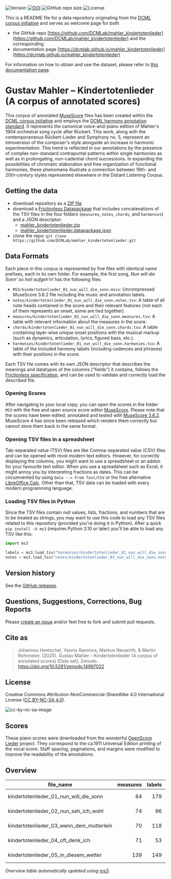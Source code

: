 ![Version](https://img.shields.io/github/v/release/DCMLab/mahler_kindertotenlieder?display_name=tag)
[![DOI](https://zenodo.org/badge/465759388.svg)](https://doi.org/10.5281/zenodo.14997022)
![GitHub repo size](https://img.shields.io/github/repo-size/DCMLab/mahler_kindertotenlieder)
![License](https://img.shields.io/badge/license-CC%20BY--NC--SA%204.0-9cf)


This is a README file for a data repository originating from the [DCML corpus initiative](https://github.com/DCMLab/dcml_corpora)
and serves as welcome page for both 

* the GitHub repo [https://github.com/DCMLab/mahler_kindertotenlieder](https://github.com/DCMLab/mahler_kindertotenlieder) and the corresponding
* documentation page [https://dcmlab.github.io/mahler_kindertotenlieder](https://dcmlab.github.io/mahler_kindertotenlieder)

For information on how to obtain and use the dataset, please refer to [this documentation page](https://dcmlab.github.io/mahler_kindertotenlieder/introduction).

# Gustav Mahler – Kindertotenlieder (A corpus of annotated scores)

This corpus of annotated [MuseScore](https://musescore.org) files has been created within
the [DCML corpus initiative](https://github.com/DCMLab/dcml_corpora) and employs
the [DCML harmony annotation standard](https://github.com/DCMLab/standards).
It represents the canonical voice-and-piano edition of Mahler's 1904 orchestral song cycle after Rückert. This work,
along with the contemporaneous Rückert-Lieder and Symphony no. 5, represent an introversion of the composer's style
alongside an increase in harmonic experimentation. This trend is reflected in our annotations by the presence of complex
non-standard contrapuntal patterns within single harmonies as well as in prolongating, non-cadential chord successions.
In expanding the possibilities of chromatic elaboration and free organization of functional harmonies, these phenomena
illustrate a connection between 19th- and 20th-century styles represented elsewhere in the Distant Listening Corpus.

## Getting the data

* download repository as a [ZIP file](https://github.com/DCMLab/mahler_kindertotenlieder/archive/main.zip)
* download a [Frictionless Datapackage](https://specs.frictionlessdata.io/data-package/) that includes concatenations
  of the TSV files in the four folders (`measures`, `notes`, `chords`, and `harmonies`) and a JSON descriptor:
  * [mahler_kindertotenlieder.zip](https://github.com/DCMLab/mahler_kindertotenlieder/releases/latest/download/mahler_kindertotenlieder.zip)
  * [mahler_kindertotenlieder.datapackage.json](https://github.com/DCMLab/mahler_kindertotenlieder/releases/latest/download/mahler_kindertotenlieder.datapackage.json)
* clone the repo: `git clone https://github.com/DCMLab/mahler_kindertotenlieder.git` 


## Data Formats

Each piece in this corpus is represented by five files with identical name prefixes, each in its own folder. 
For example, the first song, *Nun will die Sonn’ so hell aufgeh’n!* has the following files:

* `MS3/kindertotenlieder_01_nun_will_die_sonn.mscx`: Uncompressed MuseScore 3.6.2 file including the music and annotation labels.
* `notes/kindertotenlieder_01_nun_will_die_sonn.notes.tsv`: A table of all note heads contained in the score and their relevant features (not each of them represents an onset, some are tied together)
* `measures/kindertotenlieder_01_nun_will_die_sonn.measures.tsv`: A table with relevant information about the measures in the score.
* `chords/kindertotenlieder_01_nun_will_die_sonn.chords.tsv`: A table containing layer-wise unique onset positions with the musical markup (such as dynamics, articulation, lyrics, figured bass, etc.).
* `harmonies/kindertotenlieder_01_nun_will_die_sonn.harmonies.tsv`: A table of the included harmony labels (including cadences and phrases) with their positions in the score.

Each TSV file comes with its own JSON descriptor that describes the meanings and datatypes of the columns ("fields") it contains,
follows the [Frictionless specification](https://specs.frictionlessdata.io/tabular-data-resource/),
and can be used to validate and correctly load the described file. 

### Opening Scores

After navigating to your local copy, you can open the scores in the folder `MS3` with the free and open source score
editor [MuseScore](https://musescore.org). Please note that the scores have been edited, annotated and tested with
[MuseScore 3.6.2](https://github.com/musescore/MuseScore/releases/tag/v3.6.2). 
MuseScore 4 has since been released which renders them correctly but cannot store them back in the same format.

### Opening TSV files in a spreadsheet

Tab-separated value (TSV) files are like Comma-separated value (CSV) files and can be opened with most modern text
editors. However, for correctly displaying the columns, you might want to use a spreadsheet or an addon for your
favourite text editor. When you use a spreadsheet such as Excel, it might annoy you by interpreting fractions as
dates. This can be circumvented by using `Data --> From Text/CSV` or the free alternative
[LibreOffice Calc](https://www.libreoffice.org/download/download/). Other than that, TSV data can be loaded with
every modern programming language.

### Loading TSV files in Python

Since the TSV files contain null values, lists, fractions, and numbers that are to be treated as strings, you may want
to use this code to load any TSV files related to this repository (provided you're doing it in Python). After a quick
`pip install -U ms3` (requires Python 3.10 or later) you'll be able to load any TSV like this:

```python
import ms3

labels = ms3.load_tsv("harmonies/kindertotenlieder_01_nun_will_die_sonn.harmonies.tsv")
notes = ms3.load_tsv("notes/kindertotenlieder_01_nun_will_die_sonn.notes.tsv")
```


## Version history

See the [GitHub releases](https://github.com/DCMLab/mahler_kindertotenlieder/releases).

## Questions, Suggestions, Corrections, Bug Reports

Please [create an issue](https://github.com/DCMLab/mahler_kindertotenlieder/issues) and/or feel free to fork and submit pull requests.

## Cite as

> Johannes Hentschel, Yannis Rammos, Markus Neuwirth, & Martin Rohrmeier. (2025). Gustav Mahler – Kindertotenlieder (A corpus of annotated scores) [Data set]. Zenodo. https://doi.org/10.5281/zenodo.14997022

## License

Creative Commons Attribution-NonCommercial-ShareAlike 4.0 International License ([CC BY-NC-SA 4.0](https://creativecommons.org/licenses/by-nc-sa/4.0/)).

![cc-by-nc-sa-image](https://licensebuttons.net/l/by-nc-sa/4.0/88x31.png)

## Scores

These piano scores were downloaded from the wonderful [OpenScore Lieder](https://musescore.com/user/27638568/sets/5051725) project. They correspond to the ca.1911 Universal Edition printing of the vocal score. Staff spacing, paginations, and margins were modified to improve the readability of the annotations. 

## Overview
|                file_name                |measures|labels|standard|annotators |reviewers|
|-----------------------------------------|-------:|-----:|--------|-----------|---------|
|kindertotenlieder_01_nun_will_die_sonn   |      84|   179|2.3.0   |Amelia Brey|DK       |
|kindertotenlieder_02_nun_seh_ich_wohl    |      74|    96|2.3.0   |Amelia Brey|AN       |
|kindertotenlieder_03_wenn_dein_mutterlein|      70|   118|2.3.0   |Amelia Brey|AN       |
|kindertotenlieder_04_oft_denk_ich        |      71|    53|2.3.0   |Amelia Brey|AN       |
|kindertotenlieder_05_in_diesem_wetter    |     139|   149|2.3.0   |Amelia Brey|ST       |


*Overview table automatically updated using [ms3](https://ms3.readthedocs.io/).*
